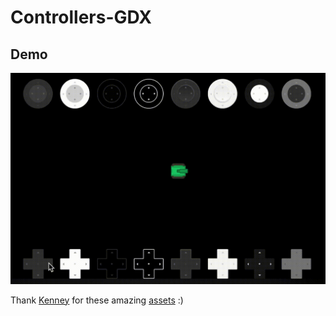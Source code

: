 # Controllers-GDX
Demo
----
<img src="demo.gif" width="600" />

Thank [Kenney](https://kenney.nl/) for these amazing [assets](https://kenney.nl/assets) :)
